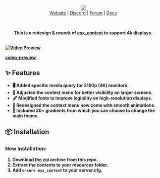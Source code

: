 <br/>

<div align="center" style="margin: 30px;">
  <a href="https://frvgs.com/">
      <img src="https://cdn.frvgs.com/banner.png" align="center" />
  </a>


  <br />
  <div align="center">
    <a href="https://frvgs.com">Website</a> |
    <a href="https://discord.gg/">Discord</a> |
    <a href="https://forum.cfx.re/u/frvgs">Forum</a> |
    <a href="https://docs.frvgs.com/">Docs</a>
  </div>
</div>

<br />

<div align="center">
  <strong>This is a redesign & rework of <a href="https://github.com/esx-framework/esx_core/tree/main/%5Bcore%5D/esx_context">esx_context</a> to support 4k displays.

<br />
<br />

</div>

[![Video Preview](https://cdn.frvgs.com/core_preview/context_preview.png)](https://www.youtube.com/watch?v=o-M2wjaZfoo)

[video-preview](https://youtube.com/watch?v=o-M2wjaZfoo)

## ✨ Features

- 🖥️ Added specific media query for 2160p (4K) monitors.
- 📐 Adjusted the context menu for better visibility on larger screens.
- 🖋️ Modified fonts to improve legibility on high-resolution displays.
- 🎨 Redesigned the context menu now come with smooth animations.
- 🌅 Included 30+ gradients from which you can choose to change the main theme.
  
## 📦 Installation

### New Installation:
1. Download the zip archive from this repo.
2. Extract the contents to your resources folder.
3. Add `ensure esx_context` to your server.cfg.


